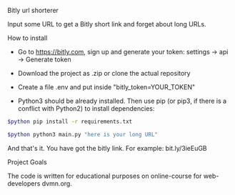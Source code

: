 Bitly url shorterer

Input some URL to get a Bitly short link and forget about long URLs. 

How to install

- Go to https://bitly.com, sign up and generate your token: settings -> api -> Generate token

- Download the project as .zip or clone the actual repository 

- Create a file .env and put inside "bitly_token=YOUR_TOKEN"

- Python3 should be already installed. Then use pip (or pip3, if there is a conflict with Python2) to install dependencies:

```bash
$python pip install -r requirements.txt
```

```bash
$python python3 main.py "here is your long URL"
```

And that's it. You have got the bitly link. For example: bit.ly/3ieEuGB

Project Goals

The code is written for educational purposes on online-course for web-developers dvmn.org.